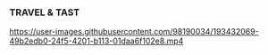 ### TRAVEL & TAST

https://user-images.githubusercontent.com/98190034/193432069-49b2edb0-24f5-4201-b113-01daa6f102e8.mp4

